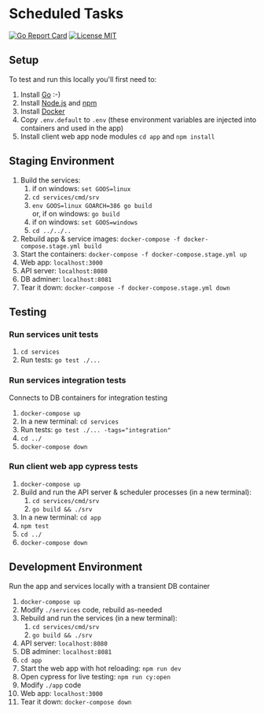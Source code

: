 # Scheduled Tasks
[![Go Report Card](https://goreportcard.com/badge/github.com/benjohns1/scheduled-tasks/services)](https://goreportcard.com/report/github.com/benjohns1/scheduled-tasks/services)
[![License MIT](https://img.shields.io/badge/license-MIT-lightgrey.svg?style=flat)](LICENSE)
## Setup
To test and run this locally you'll first need to:
1. Install [Go](https://golang.org/) :-)
2. Install [Node.js](https://nodejs.org/) and [npm](https://www.npmjs.com/)
3. Install [Docker](https://www.docker.com/products/docker-desktop)
4. Copy `.env.default` to `.env` (these environment variables are injected into containers and used in the app)
5. Install client web app node modules `cd app` and `npm install`

## Staging Environment
1. Build the services:
   1. if on windows: `set GOOS=linux`
   2. `cd services/cmd/srv`
   4. `env GOOS=linux GOARCH=386 go build`  
   or, if on windows: `go build`
   5. if on windows: `set GOOS=windows`
   6. `cd ../../..`
2. Rebuild app & service images: `docker-compose -f docker-compose.stage.yml build`
3. Start the containers: `docker-compose -f docker-compose.stage.yml up`
4. Web app: `localhost:3000`
5. API server: `localhost:8080`
6. DB adminer: `localhost:8081`
7. Tear it down: `docker-compose -f docker-compose.stage.yml down`

## Testing
### Run services unit tests
1. `cd services`
2. Run tests: `go test ./...`

### Run services integration tests
Connects to DB containers for integration testing
1. `docker-compose up`
2. In a new terminal: `cd services`
3. Run tests: `go test ./... -tags="integration"`
4. `cd ../`
5. `docker-compose down`

### Run client web app cypress tests
1. `docker-compose up`
2. Build and run the API server & scheduler processes (in a new terminal):
   1. `cd services/cmd/srv`
   1. `go build && ./srv`
3. In a new terminal: `cd app`
4. `npm test`
5. `cd ../`
6. `docker-compose down`

## Development Environment

Run the app and services locally with a transient DB container
1. `docker-compose up`
2. Modify `./services` code, rebuild as-needed
3. Rebuild and run the services (in a new terminal):
   1. `cd services/cmd/srv`
   2. `go build && ./srv`
5. API server: `localhost:8080`
6. DB adminer: `localhost:8081`
7. `cd app`
8. Start the web app with hot reloading: `npm run dev`
9. Open cypress for live testing: `npm run cy:open`
10. Modify `./app` code
11. Web app: `localhost:3000`
12. Tear it down: `docker-compose down`